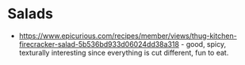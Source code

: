 # Salads

- https://www.epicurious.com/recipes/member/views/thug-kitchen-firecracker-salad-5b536bd933d06024dd38a318 - good, spicy, texturally interesting since everything is cut different, fun to eat.
